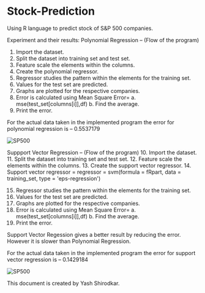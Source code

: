 # Stock-Prediction
Using R language to predict stock of S&amp;P 500 companies.

Experiment and their results:
Polynomial Regression – (Flow of the program)
1.	Import the dataset.
2.	Split the dataset into training set and test set.
3.	Feature scale the elements within the columns.
4.	Create the polynomial regressor.
5.	Regressor studies the pattern within the elements for the training set.
6.	Values for the test set are predicted.
7.	Graphs are plotted for the respective companies.
8.	Error is calculated using Mean Square Error=
a. mse(test_set[columns[i]],df)
b. Find the average.
9.	Print the error.

For the actual data taken in the implemented program the error for polynomial regression is –
0.5537179

![SP500](https://user-images.githubusercontent.com/36268383/76798919-ec01e280-67a6-11ea-9594-3c4533f0a880.jpg)

Suppport Vector Regression – (Flow of the program)
10.	Import the dataset.
11.	Split the dataset into training set and test set.
12.	Feature scale the elements within the columns.
13.	Create the support vector regressor.
14.	Support vector regressor = 
      regressor = svm(formula = fRpart, data = training_set, type = 'eps-regression')

15.	Regressor studies the pattern within the elements for the training set.
16.	Values for the test set are predicted.
17.	Graphs are plotted for the respective companies.
18.	Error is calculated using Mean Square Error=
a. mse(test_set[columns[i]],df)
b. Find the average.
19.	Print the error.


Support Vector Regession gives a better result by reducing the error. However it is slower than Polynomial Regression.

For the actual data taken in the implemented program the error for support vector regression is –
0.1429184

![SP500](https://user-images.githubusercontent.com/36268383/76799148-65013a00-67a7-11ea-9a1c-d46046de8422.jpg)

This document is created by Yash Shirodkar. 